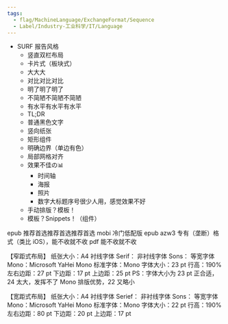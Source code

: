 ```yaml
---
tags:
  - flag/MachineLanguage/ExchangeFormat/Sequence
  - Label/Industry-工业科学/IT/Language
---
```


- SURF 报告风格
    - 竖直双栏布局
    - 卡片式（板块式）
    - 大大大
    - 对比对比对比
    - 明了明了明了
    - 不简陋不简陋不简陋
    - 有水平有水平有水平
    - TL;DR
    - 普通黑色文字
    - 竖向纸张
    - 矩形组件
    - 明确边界（单边有色）
    - 局部网格对齐
    - 效果不佳の📊
        - 时间轴
        - 海报
        - 照片
        - 数字大标题序号很少人用，感觉效果不好
    - 手动排版？模板！
    - 模板？Snippets！（组件）





epub 推荐首选推荐首选推荐首选
mobi 冷门低配版 epub
azw3 专有（垄断）格式（类比 iOS），能不收就不收
pdf 能不收就不收

【窄距式布局】
纸张大小：A4
衬线字体 Serif：
非衬线字体 Sons：
等宽字体 Mono：Microsoft YaHei Mono
标准字体：Mono
字体大小：23 pt
行高：190%
左右边距：27 pt
下边距：17 pt
上边距：25 pt
PS：字体大小为 23 pt 正合适，24 太大，发挥不了 Mono 排版优势，22 又略小


【宽距式布局】
纸张大小：A4
衬线字体 Serief：
非衬线字体 Sons：
等宽字体 Mono：Microsoft YaHei Mono
标准字体：Mono
字体大小：22 pt
行高：190%
左右边距：80 pt
下边距：20 pt
上边距：17 pt
